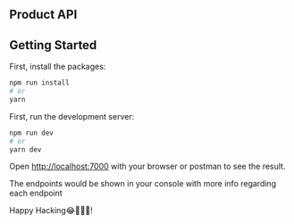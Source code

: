 ## Product API

## Getting Started

First, install the packages:

```bash
npm run install
# or
yarn
```

First, run the development server:

```bash
npm run dev
# or
yarn dev
```

Open [http://localhost:7000](http://localhost:7000) with your browser or postman to see the result.

The endpoints would be shown in your console with more info regarding each endpoint

Happy Hacking😂👨🏽‍💻!
